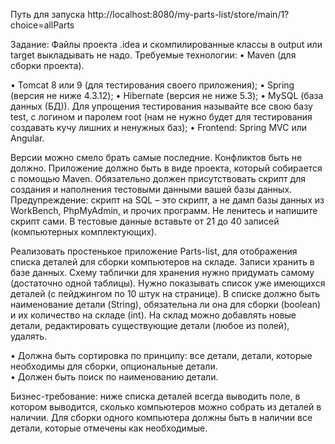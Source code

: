 Путь для запуска http://localhost:8080/my-parts-list/store/main/1?choice=allParts

Задание:
Файлы проекта .idea и скомпилированные классы в output или target выкладывать не надо. Требуемые технологии:  • Maven (для сборки проекта).

  • Tomcat 8 или 9 (для тестирования своего приложения); 
  • Spring (версия не ниже 4.3.12); 
  • Hibernate (версия не ниже 5.3); 
  • MySQL (база данных (БД)). Для упрощения тестирования называйте все свою базу test, с логином и паролем root (нам не нужно будет для     тестирования создавать кучу лишних и ненужных баз); 
  • Frontend: Spring MVC или Angular. 
  
Версии можно смело брать самые последние. Конфликтов быть не должно.
Приложение должно быть в виде проекта, который собирается с помощью Maven. Обязательно должен присутствовать скрипт для создания и наполнения тестовыми данными вашей базы данных. Предупреждение: скрипт на SQL – это скрипт, а не дамп базы данных из WorkBench, PhpMyAdmin, и прочих программ. Не ленитесь и напишите скрипт сами. В тестовые данные вставьте от 21 до 40 записей (компьютерных комплектующих).

Реализовать простенькое приложение Parts-list, для отображения списка деталей для сборки компьютеров на складе. Записи хранить в базе данных. Схему таблички для хранения нужно придумать самому (достаточно одной таблицы). 
Нужно показывать список уже имеющихся деталей (с пейджингом по 10 штук на странице). 
В списке должно быть наименование детали (String), обязательна ли она для сборки (boolean) и их количество на складе (int). На склад можно добавлять новые детали, редактировать существующие детали (любое из полей), удалять.

  • Должна быть сортировка по принципу: все детали, детали, которые необходимы для сборки, опциональные детали.  
  • Должен быть поиск по наименованию детали. 

Бизнес-требование: ниже списка деталей всегда выводить поле, в котором выводится, сколько компьютеров можно собрать из деталей в наличии. Для сборки одного компьютера должны быть в наличии все детали, которые отмечены как необходимые.


